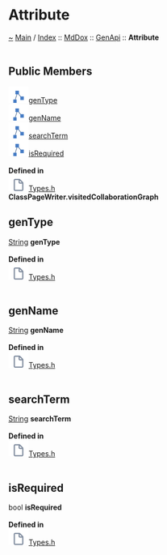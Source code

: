 <!DOCTYPE html>
<html>
<head>
</head>
<body>
<a id="attribute"></a>
<h1>Attribute</h1>
<a id="structMdDox_1_1GenApi_1_1Attribute"></a>
<a id="mddoxgenapiattribute"></a>
<a href="https://github.com/CharlesCarley/MdDox">~</a>
<a href="indexpage.md#main">Main</a>
<span class="inline-text">/</span>
<a href="index.md#index">Index</a>
<span class="inline-text">::</span>
<a href="namespaceMdDox.md#mddox">MdDox</a>
<span class="inline-text">::</span>
<a href="namespaceMdDox_1_1GenApi.md#genapi">GenApi</a>
<span class="inline-text">::</span>
<span class="bold-text"><b>Attribute</b></span>
<br/>
<br/>
<a id="public-members"></a>
<h2>Public Members</h2>
<span class="icon-list-item"><a href="#gentype" class="icon-list-item"><img src="../images/class24px.svg" class="icon-list-item"/><span class="icon-list-item">genType</span>
</a>
</span>
<br/>
<span class="icon-list-item"><a href="#genname" class="icon-list-item"><img src="../images/class24px.svg" class="icon-list-item"/><span class="icon-list-item">genName</span>
</a>
</span>
<br/>
<span class="icon-list-item"><a href="#searchterm" class="icon-list-item"><img src="../images/class24px.svg" class="icon-list-item"/><span class="icon-list-item">searchTerm</span>
</a>
</span>
<br/>
<span class="icon-list-item"><a href="#isrequired" class="icon-list-item"><img src="../images/class24px.svg" class="icon-list-item"/><span class="icon-list-item">isRequired</span>
</a>
</span>
<br/>
<br/>
<span class="bold-text"><b>Defined in</b></span>
<br/>
<span class="icon-list-item"><a href="https://github.com/CharlesCarley/MdDox/blob/master/Tools/GenApi/Types.h#L59" class="icon-list-item"><img src="../images/file24px.svg" class="icon-list-item"/><span class="icon-list-item">Types.h</span>
</a>
</span>
<br/>
<span class="bold-text"><b>ClassPageWriter.visitedCollaborationGraph</b></span>
<br/>
<a id="gentype"></a>
<h2>genType</h2>
<a href="namespaceMdDox.md#string">String</a>
<span class="bold-text"><b>genType</b></span>
<br/>
<br/>
<span class="bold-text"><b>Defined in</b></span>
<br/>
<span class="icon-list-item"><a href="https://github.com/CharlesCarley/MdDox/blob/master/Tools/GenApi/Types.h#L60" class="icon-list-item"><img src="../images/file24px.svg" class="icon-list-item"/><span class="icon-list-item">Types.h</span>
</a>
</span>
<br/>
<br/>
<a id="genname"></a>
<h2>genName</h2>
<a href="namespaceMdDox.md#string">String</a>
<span class="bold-text"><b>genName</b></span>
<br/>
<br/>
<span class="bold-text"><b>Defined in</b></span>
<br/>
<span class="icon-list-item"><a href="https://github.com/CharlesCarley/MdDox/blob/master/Tools/GenApi/Types.h#L61" class="icon-list-item"><img src="../images/file24px.svg" class="icon-list-item"/><span class="icon-list-item">Types.h</span>
</a>
</span>
<br/>
<br/>
<a id="searchterm"></a>
<h2>searchTerm</h2>
<a href="namespaceMdDox.md#string">String</a>
<span class="bold-text"><b>searchTerm</b></span>
<br/>
<br/>
<span class="bold-text"><b>Defined in</b></span>
<br/>
<span class="icon-list-item"><a href="https://github.com/CharlesCarley/MdDox/blob/master/Tools/GenApi/Types.h#L62" class="icon-list-item"><img src="../images/file24px.svg" class="icon-list-item"/><span class="icon-list-item">Types.h</span>
</a>
</span>
<br/>
<br/>
<a id="isrequired"></a>
<h2>isRequired</h2>
<span class="inline-text">bool</span>
<span class="bold-text"><b>isRequired</b></span>
<br/>
<br/>
<span class="bold-text"><b>Defined in</b></span>
<br/>
<span class="icon-list-item"><a href="https://github.com/CharlesCarley/MdDox/blob/master/Tools/GenApi/Types.h#L63" class="icon-list-item"><img src="../images/file24px.svg" class="icon-list-item"/><span class="icon-list-item">Types.h</span>
</a>
</span>
<br/>
<br/>
</div>
</div>
</body>
</html>
